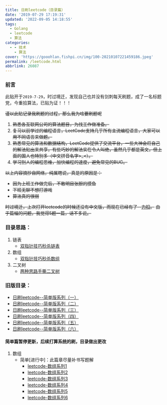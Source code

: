 ```yaml
---
title: 日刷leetcode（目录篇）
date: '2019-07-29 17:19:31'
updated: '2022-09-05 14:18:55'
tags:
  - Golang
  - leetcode
  - 算法
categories:
  - - 技术
    - 算法
cover: 'https://gooohlan.fishpi.cn/img/100-20210107221459186.jpeg'
permalink: /leetcode.html
abbrlink: 26087
---
```

### 前言

此贴开于`2019-7-29`，时过境迁，发现自己也并没有剑刺每天刷题，成了一名标题党，今重拾算法，已贴为证！！！

~~谨以此贴记录我刷题的过程，那么我为啥要刷题呢~~

1. ~~熟悉各互联网公司的算法题目，为找工作做准备。~~
2. ~~复习以前学过的编程语言，LeetCode支持几乎所有主流编程语言，大家可以用不同语言来做题。~~
3. ~~熟悉常见的算法和数据结构，LeetCode提供了交流平台，一些大神会将自己的解法贴出来共享，有些巧妙的解法实在令人叫绝，虽然几乎都是英文，但上面的国人也特别多（中文拼音名字>_<）。~~
4. ~~学习别人的编程思维，加快编程的速度，避免常见的BUG。~~

~~以上内容摘抄自网络，纯属瞎说，真是的原因是：~~

* ~~因为上班工作做完后，不敢明目张胆的摸鱼~~
* ~~下班无聊不想打游戏~~
* ~~算法真的很弱~~

~~时过境迁，上次打开leetcode的时候还没有中文版，而现在已经有了--[力扣](https://leetcode-cn.com/)。~~
~~由于篇幅的问题，我觉得5题一篇，话不多说。~~

### 目录思路：

1. 链表
    - [双指针技巧秒杀链表](skill/algorithm/13378.html)
2. 数组
    - [双指针技巧秒杀数组](skill/algorithm/17874.html)
3. 二叉树
    - [两种思路手撕二叉树](skill/algorithm/14521.html)

### 旧版目录：

* [日刷leetcode--简单版系列（一）](https://gooohlan.cn/leetcode1.html)
* [日刷leetcode--简单版系列（二）](https://gooohlan.cn/leetcode2.html)
* [日刷leetcode--简单版系列（三）](https://gooohlan.cn/leetcode3.html)
* [日刷leetcode--简单版系列（四）](https://gooohlan.cn/leetcode4.html)
* [日刷leetcode--简单版系列（五）](https://gooohlan.cn/leetcode5.html)
* [日刷leetcode--简单版系列（六）](https://gooohlan.cn/leetcode6.html)

#### 简单篇暂停更新，后续打算系统的刷，目录做出更改

1. 数组
   * 简单[进行中]：此篇章尽量补书写题解
     * [leetcode-数组系列1](/leetcode_array1.html)
     * [leetcode-数组系列2](/skill/algorithm/51727.html)
     * [leetcode-数组系列3](/skill/algorithm/56303.html)
     * [leetcode-数组系列4](/skill/algorithm/6574.html)
     * [leetcode-数组系列5](/skill/algorithm/55663.html)
     * [leetcode-数组系列6](/skill/algorithm/55343.html)
